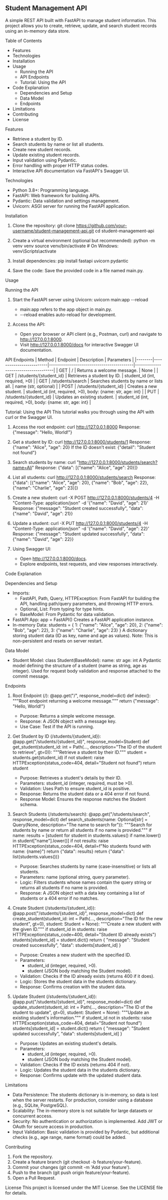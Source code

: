 ## Student Management API

A simple REST API built with FastAPI to manage student information. This project allows you to create, retrieve, update, and search student records using an in-memory data store.

Table of Contents
- Features
- Technologies
- Installation
- Usage
  - Running the API
  - API Endpoints
  - Tutorial: Using the API
- Code Explanation
  - Dependencies and Setup
  - Data Model
  - Endpoints
- Limitations
- Contributing
- License

Features
- Retrieve a student by ID.
- Search students by name or list all students.
- Create new student records.
- Update existing student records.
- Input validation using Pydantic.
- Error handling with proper HTTP status codes.
- Interactive API documentation via FastAPI's Swagger UI.

Technologies
- Python 3.8+: Programming language.
- FastAPI: Web framework for building APIs.
- Pydantic: Data validation and settings management.
- Uvicorn: ASGI server for running the FastAPI application.

Installation
1. Clone the repository:
   git clone https://github.com/your-username/student-management-api.git
   cd student-management-api

2. Create a virtual environment (optional but recommended):
   python -m venv venv
   source venv/bin/activate  # On Windows: venv\Scripts\activate

3. Install dependencies:
   pip install fastapi uvicorn pydantic

4. Save the code:
   Save the provided code in a file named main.py.

Usage

Running the API
1. Start the FastAPI server using Uvicorn:
   uvicorn main:app --reload
   - main:app refers to the app object in main.py.
   - --reload enables auto-reload for development.

2. Access the API:
   - Open your browser or API client (e.g., Postman, curl) and navigate to http://127.0.0.1:8000.
   - Visit http://127.0.0.1:8000/docs for interactive Swagger UI documentation.

API Endpoints
| Method | Endpoint                | Description                              | Parameters                          |
|--------|-------------------------|------------------------------------------|-------------------------------------|
| GET    | /                       | Returns a welcome message.               | None                                |
| GET    | /students/{student_id}  | Retrieves a student by ID.               | student_id (int, required, >0)      |
| GET    | /students/search        | Searches students by name or lists all.  | name (str, optional)                |
| POST   | /students/{student_id}  | Creates a new student.                   | student_id (int, required, >0), body: {name: str, age: int} |
| PUT    | /students/{student_id}  | Updates an existing student.             | student_id (int, required, >0), body: {name: str, age: int} |

Tutorial: Using the API
This tutorial walks you through using the API with curl or the Swagger UI.

1. Access the root endpoint:
   curl http://127.0.0.1:8000
   Response:
   {"message": "Hello, World!"}

2. Get a student by ID:
   curl http://127.0.0.1:8000/students/1
   Response:
   {"name": "Alice", "age": 20}
   If the ID doesn't exist:
   {"detail": "Student not found"}

3. Search students by name:
   curl "http://127.0.0.1:8000/students/search?name=Ali"
   Response:
   {"data": [{"name": "Alice", "age": 20}]}

4. List all students:
   curl http://127.0.0.1:8000/students/search
   Response:
   {"data": [{"name": "Alice", "age": 20}, {"name": "Bob", "age": 22}, {"name": "Charlie", "age": 23}]}

5. Create a new student:
   curl -X POST http://127.0.0.1:8000/students/4 -H "Content-Type: application/json" -d '{"name": "David", "age": 21}'
   Response:
   {"message": "Student created successfully", "data": {"name": "David", "age": 21}}

6. Update a student:
   curl -X PUT http://127.0.0.1:8000/students/4 -H "Content-Type: application/json" -d '{"name": "David", "age": 22}'
   Response:
   {"message": "Student updated successfully", "data": {"name": "David", "age": 22}}

7. Using Swagger UI:
   - Open http://127.0.0.1:8000/docs.
   - Explore endpoints, test requests, and view responses interactively.

Code Explanation

Dependencies and Setup
- Imports:
  - FastAPI, Path, Query, HTTPException: From FastAPI for building the API, handling path/query parameters, and throwing HTTP errors.
  - Optional, List: From typing for type hints.
  - BaseModel: From Pydantic for data validation.
- FastAPI App:
  app = FastAPI()
  Creates a FastAPI application instance.
- In-memory Data:
  students = {
      1: {"name": "Alice", "age": 20},
      2: {"name": "Bob", "age": 22},
      3: {"name": "Charlie", "age": 23}
  }
  A dictionary storing student data (ID as key, name and age as values). Note: This is non-persistent and resets on server restart.

Data Model
- Student Model:
  class Student(BaseModel):
      name: str
      age: int
  A Pydantic model defining the structure of a student (name as string, age as integer). Used for request body validation and response attached to the commit message.

Endpoints
1. Root Endpoint (/):
   @app.get("/", response_model=dict)
   def index():
       """Root endpoint returning a welcome message."""
       return {"message": "Hello, World!"}
   - Purpose: Returns a simple welcome message.
   - Response: A JSON object with a message key.
   - Use Case: Test if the API is running.

2. Get Student by ID (/students/{student_id}):
   @app.get("/students/{student_id}", response_model=Student)
   def get_student(student_id: int = Path(..., description="The ID of the student to retrieve", gt=0)):
       """Retrieve a student by their ID."""
       student = students.get(student_id)
       if not student:
           raise HTTPException(status_code=404, detail="Student not found")
       return student
   - Purpose: Retrieves a student's details by their ID.
   - Parameters: student_id (integer, required, must be >0).
   - Validation: Uses Path to ensure student_id is positive.
   - Response: Returns the student data or a 404 error if not found.
   - Response Model: Ensures the response matches the Student schema.

3. Search Students (/students/search):
   @app.get("/students/search", response_model=dict)
   def search_students(name: Optional[str] = Query(None, description="The name to search for")):
       """Search for students by name or return all students if no name is provided."""
       if name:
           results = [student for student in students.values() if name.lower() in student["name"].lower()]
           if not results:
               raise HTTPException(status_code=404, detail=f"No students found with name: {name}")
           return {"data": results}
       return {"data": list(students.values())}
   - Purpose: Searches students by name (case-insensitive) or lists all students.
   - Parameters: name (optional string, query parameter).
   - Logic: Filters students whose names contain the query string or returns all students if no name is provided.
   - Response: A JSON object with a data key containing a list of students or a 404 error if no matches.

4. Create Student (/students/{student_id}):
   @app.post("/students/{student_id}", response_model=dict)
   def create_student(student_id: int = Path(..., description="The ID for the new student", gt=0), student: Student = None):
       """Create a new student with the given ID."""
       if student_id in students:
           raise HTTPException(status_code=400, detail="Student ID already exists")
       students[student_id] = student.dict()
       return {
           "message": "Student created successfully",
           "data": students[student_id]
       }
   - Purpose: Creates a new student with the specified ID.
   - Parameters:
     - student_id (integer, required, >0).
     - student (JSON body matching the Student model).
   - Validation: Checks if the ID already exists (returns 400 if it does).
   - Logic: Stores the student data in the students dictionary.
   - Response: Confirms creation with the student data.

5. Update Student (/students/{student_id}):
   @app.put("/students/{student_id}", response_model=dict)
   def update_student(student_id: int = Path(..., description="The ID of the student to update", gt=0), student: Student = None):
       """Update an existing student's information."""
       if student_id not in students:
           raise HTTPException(status_code=404, detail="Student not found")
       students[student_id] = student.dict()
       return {
           "message": "Student updated successfully",
           "data": students[student_id]
       }
   - Purpose: Updates an existing student's details.
   - Parameters:
     - student_id (integer, required, >0).
     - student (JSON body matching the Student model).
   - Validation: Checks if the ID exists (returns 404 if not).
   - Logic: Updates the student data in the students dictionary.
   - Response: Confirms update with the updated student data.

Limitations
- Data Persistence: The students dictionary is in-memory, so data is lost when the server restarts. For production, consider using a database (e.g., SQLite, PostgreSQL).
- Scalability: The in-memory store is not suitable for large datasets or concurrent access.
- Security: No authentication or authorization is implemented. Add JWT or OAuth for secure access in production.
- Input Validation: Basic validation is provided by Pydantic, but additional checks (e.g., age range, name format) could be added.

Contributing
1. Fork the repository.
2. Create a feature branch (git checkout -b feature/your-feature).
3. Commit your changes (git commit -m 'Add your feature').
4. Push to the branch (git push origin feature/your-feature).
5. Open a Pull Request.

License
This project is licensed under the MIT License. See the LICENSE file for details.
